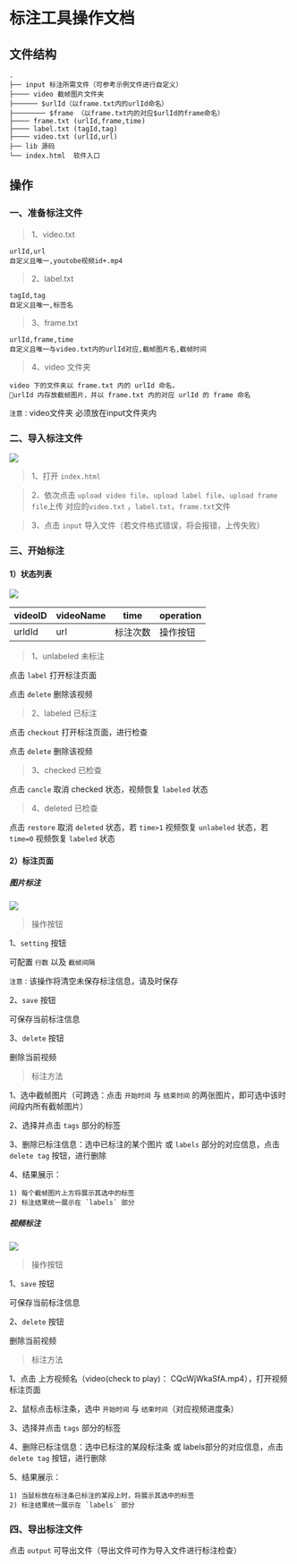 # 标注工具操作文档

## 文件结构

```
.
├── input 标注所需文件（可参考示例文件进行自定义）
├──── video 截帧图片文件夹
├────── $urlId（以frame.txt内的urlId命名）
├──────── $frame （以frame.txt内的对应$urlId的frame命名）
├──── frame.txt (urlId,frame,time)
├──── label.txt (tagId,tag)
├──── video.txt (urlId,url)
├── lib 源码
└── index.html  软件入口
```

## 操作

### 一、准备标注文件

> 1、video.txt

```
urlId,url
自定义且唯一,youtobe视频id+.mp4
```

> 2、label.txt

```
tagId,tag
自定义且唯一,标签名
```

> 3、frame.txt

```
urlId,frame,time
自定义且唯一与video.txt内的urlId对应,截帧图片名,截帧时间
```

> 4、video 文件夹

```
video 下的文件夹以 frame.txt 内的 urlId 命名，
urlId 内存放截帧图片，并以 frame.txt 内的对应 urlId 的 frame 命名
```

`注意：`video文件夹 必须放在input文件夹内

### 二、导入标注文件

![](./images/upload.png)

> 1、打开 `index.html`

> 2、依次点击 `upload video file`、`upload label file`、`upload frame file`上传 对应的`video.txt` ，`label.txt`，`frame.txt`文件

> 3、点击 `input` 导入文件（若文件格式错误，将会报错，上传失败）

### 三、开始标注

#### 1）状态列表

![](./images/states.png)

| videoID | videoName | time     | operation |
| ------- | --------- | -------- | --------- |
| urldId  | url       | 标注次数 | 操作按钮  |

> 1、unlabeled 未标注

点击 `label` 打开标注页面

点击 `delete` 删除该视频

> 2、labeled 已标注

点击 `checkout` 打开标注页面，进行检查

点击 `delete` 删除该视频

> 3、checked 已检查

点击 `cancle` 取消 checked 状态，视频恢复 `labeled` 状态

> 4、deleted 已检查

点击 `restore` 取消 `deleted` 状态，若 `time>1` 视频恢复 `unlabeled` 状态，若 `time=0` 视频恢复 `labeled` 状态

#### 2）标注页面

##### 图片标注

![](./images/imageLabel.png)

> 操作按钮

1、`setting` 按钮

可配置 `行数` 以及 `截帧间隔`

`注意：`该操作将清空未保存标注信息，请及时保存 

2、`save` 按钮

可保存当前标注信息

3、`delete` 按钮

删除当前视频

> 标注方法

1、选中截帧图片（可跨选：点击 `开始时间` 与 `结束时间` 的两张图片，即可选中该时间段内所有截帧图片）

2、选择并点击 `tags` 部分的标签

3、删除已标注信息：选中已标注的某个图片 或 `labels` 部分的对应信息，点击 `delete tag` 按钮，进行删除

4、结果展示：

    1) 每个截帧图片上方将展示其选中的标签
    2) 标注结果统一展示在 `labels` 部分

##### 视频标注

![](./images/videoLabel.png)

> 操作按钮

1、`save` 按钮

可保存当前标注信息

2、`delete` 按钮

删除当前视频

> 标注方法

1、点击 上方视频名（video(check to play)： CQcWjWkaSfA.mp4），打开视频标注页面

2、鼠标点击标注条，选中 `开始时间` 与 `结束时间`（对应视频进度条）

3、选择并点击 `tags` 部分的标签

4、删除已标注信息：选中已标注的某段标注条 或 labels部分的对应信息，点击 `delete tag` 按钮，进行删除

5、结果展示：

    1) 当鼠标放在标注条已标注的某段上时，将展示其选中的标签
    2) 标注结果统一展示在 `labels` 部分

### 四、导出标注文件

点击 `output` 可导出文件（导出文件可作为导入文件进行标注检查）